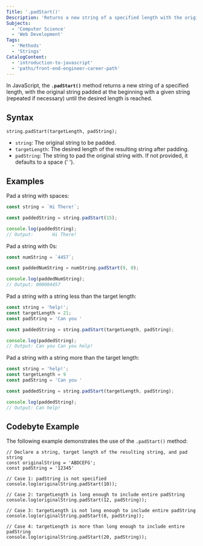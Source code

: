 ```yaml
---
Title: '.padStart()'
Description: 'Returns a new string of a specified length with the original string padded from the start with a given string.'
Subjects:
  - 'Computer Science'
  - 'Web Development'
Tags:
  - 'Methods'
  - 'Strings'
CatalogContent:
  - 'introduction-to-javascript'
  - 'paths/front-end-engineer-career-path'
---
```


In JavaScript, the **`.padStart()`** method returns a new string of a specified length, with the original string padded at the beginning with a given string (repeated if necessary) until the desired length is reached.

## Syntax

```pseudo
string.padStart(targetLength, padString);
```

- `string`: The original string to be padded.
- `targetLength`: The desired length of the resulting string after padding.
- `padString`: The string to pad the original string with. If not provided, it defaults to a space (' ').

## Examples


Pad a string with spaces:

```js
const string = `Hi There!`;

const paddedString = string.padStart(15);

console.log(paddedString);
// Output:       Hi There!
```

Pad a string with 0s:

```js
const numString = `4457`;

const paddedNumString = numString.padStart(9, 0);

console.log(paddedNumString);
// Output: 000004457
```

Pad a string with a string less than the target length:

```js
const string = 'help!';
const targetLength = 21;
const padString = 'Can you '

const paddedString = string.padStart(targetLength, padString);

console.log(paddedString);
// Output: Can you Can you help!
```

Pad a string with a string more than the target length:

```js
const string = 'help!';
const targetLength = 9
const padString = 'Can you '

const paddedString = string.padStart(targetLength, padString);

console.log(paddedString);
// Output: Can help!
```

## Codebyte Example

The following example demonstrates the use of the `.padStart()` method:

```codebyte/javascript
// Declare a string, target length of the resulting string, and pad string
const originalString = 'ABDCEFG';
const padString = '12345'

// Case 1: padString is not specified
console.log(originalString.padStart(10));

// Case 2: targetLength is long enough to include entire padString
console.log(originalString.padStart(12, padString));

// Case 3: targetLength is not long enough to include entire padString
console.log(originalString.padStart(8, padString));

// Case 4: targetLength is more than long enough to include entire padString
console.log(originalString.padStart(20, padString));
```
